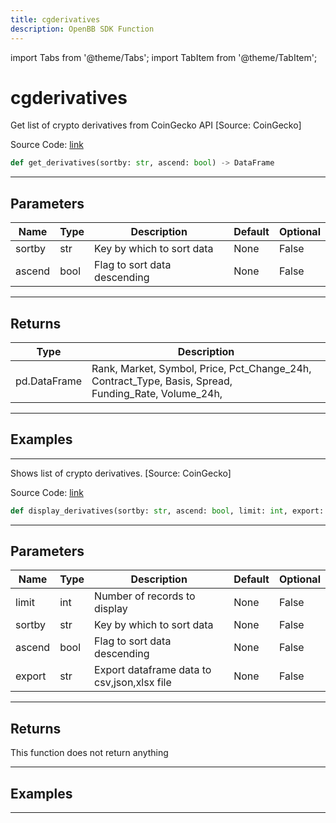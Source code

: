 ```yaml
---
title: cgderivatives
description: OpenBB SDK Function
---
```


import Tabs from '@theme/Tabs';
import TabItem from '@theme/TabItem';

# cgderivatives

<Tabs>
<TabItem value="model" label="Model" default>

Get list of crypto derivatives from CoinGecko API [Source: CoinGecko]

Source Code: [link](https://github.com/OpenBB-finance/OpenBBTerminal/tree/main/openbb_terminal/cryptocurrency/overview/pycoingecko_model.py#L350)

```python
def get_derivatives(sortby: str, ascend: bool) -> DataFrame
```
---

## Parameters

| Name | Type | Description | Default | Optional |
| ---- | ---- | ----------- | ------- | -------- |
| sortby | str | Key by which to sort data | None | False |
| ascend | bool | Flag to sort data descending | None | False |

---

## Returns

| Type | Description |
| ---- | ----------- |
| pd.DataFrame | Rank, Market, Symbol, Price, Pct_Change_24h, Contract_Type, Basis, Spread,<br/>Funding_Rate, Volume_24h, |

---

## Examples

---



</TabItem>
<TabItem value="view" label="View">

Shows  list of crypto derivatives. [Source: CoinGecko]

Source Code: [link](https://github.com/OpenBB-finance/OpenBBTerminal/tree/main/openbb_terminal/cryptocurrency/overview/pycoingecko_view.py#L662)

```python
def display_derivatives(sortby: str, ascend: bool, limit: int, export: str) -> None
```
---

## Parameters

| Name | Type | Description | Default | Optional |
| ---- | ---- | ----------- | ------- | -------- |
| limit | int | Number of records to display | None | False |
| sortby | str | Key by which to sort data | None | False |
| ascend | bool | Flag to sort data descending | None | False |
| export | str | Export dataframe data to csv,json,xlsx file | None | False |

---

## Returns

This function does not return anything

---

## Examples

---



</TabItem>
</Tabs>